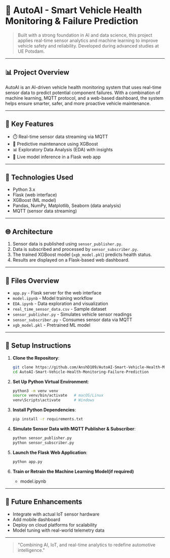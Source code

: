 # 🚗 AutoAI - Smart Vehicle Health Monitoring & Failure Prediction

> Built with a strong foundation in AI and data science, this project applies real-time sensor analytics and machine learning to improve vehicle safety and reliability. Developed during advanced studies at UE Potsdam.

---

## 📊 Project Overview 

AutoAI is an AI-driven vehicle health monitoring system that uses real-time sensor data to predict potential component failures. With a combination of machine learning, MQTT protocol, and a web-based dashboard, the system helps ensure smarter, safer, and more proactive vehicle maintenance.

---

## 🔹 Key Features 

* ⏱️ Real-time sensor data streaming via MQTT
* 🤖 Predictive maintenance using XGBoost
* 📊 Exploratory Data Analysis (EDA) with insights
* 🔄 Live model inference in a Flask web app

---

## 🧠 Technologies Used

* Python 3.x
* Flask (web interface)
* XGBoost (ML model)
* Pandas, NumPy, Matplotlib, Seaborn (data analysis)
* MQTT (sensor data streaming)

---

## 🌐 Architecture

1. Sensor data is published using `sensor_publisher.py`.
2. Data is subscribed and processed by `sensor_subscriber.py`.
3. The trained XGBoost model (`xgb_model.pkl`) predicts health status.
4. Results are displayed on a Flask-based web dashboard.

---

## 📁 Files Overview

* `app.py` - Flask server for the web interface
* `model.ipynb` - Model training workflow
* `EDA.ipynb` - Data exploration and visualization
* `real_time_sensor_data.csv` - Sample dataset
* `sensor_publisher.py` - Simulates vehicle sensor readings
* `sensor_subscriber.py` - Consumes sensor data via MQTT
* `xgb_model.pkl` - Pretrained ML model

---

## 🔢 Setup Instructions

1. **Clone the Repository**:

   ```bash
   git clone https://github.com/AnshD109/AutoAI-Smart-Vehicle-Health-Monitoring-Failure-Prediction.git
   cd AutoAI-Smart-Vehicle-Health-Monitoring-Failure-Prediction

2. **Set Up Python Virtual Environment**:

   ```bash
   python3 -m venv venv
   source venv/bin/activate   # macOS/Linux
   venv\Scripts\activate      # Windows

3. **Install Python Dependencies**:

   ```bash
   pip install -r requirements.txt

4. **Simulate Sensor Data with MQTT Publisher & Subscriber**:

   ```bash
   python sensor_publisher.py
   python sensor_subscriber.py

5. **Launch the Flask Web Application**:

   ```bash
   python app.py

6. **Train or Retrain the Machine Learning Model(if required)**
   - model.ipynb

---

## 🌟 Future Enhancements

* Integrate with actual IoT sensor hardware
* Add mobile dashboard
* Deploy on cloud platforms for scalability
* Model tuning with real-world telemetry data

---

> "Combining AI, IoT, and real-time analytics to redefine automotive intelligence."
